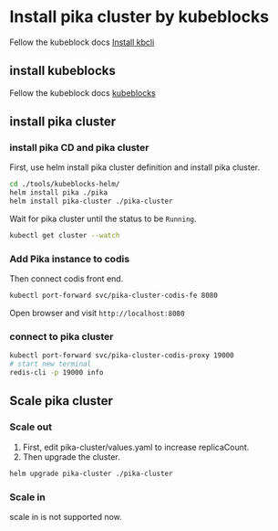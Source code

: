 
# Install pika cluster by kubeblocks 
Fellow the kubeblock docs [Install kbcli](https://kubeblocks.io/docs/preview/user_docs/installation/install-kbcli)

## install kubeblocks
Fellow the kubeblock docs [kubeblocks](https://kubeblocks.io/docs/preview/user_docs/installation/install-kubeblocks)

## install pika cluster

### install pika CD and pika cluster 
First, use helm install pika cluster definition and install pika cluster.
```bash
cd ./tools/kubeblocks-helm/
helm install pika ./pika
helm install pika-cluster ./pika-cluster
```

Wait for pika cluster until the status to be `Running`.
```bash
kubectl get cluster --watch
````

### Add Pika instance to codis
Then connect codis front end.
```bash
kubectl port-forward svc/pika-cluster-codis-fe 8080
```
Open browser and visit `http://localhost:8080`

### connect to pika cluster
```bash
kubectl port-forward svc/pika-cluster-codis-proxy 19000
# start new terminal
redis-cli -p 19000 info
```

## Scale pika cluster

### Scale out

1. First, edit pika-cluster/values.yaml to increase replicaCount.
2. Then upgrade the cluster.
```bash
helm upgrade pika-cluster ./pika-cluster
```

### Scale in
scale in is not supported now.
